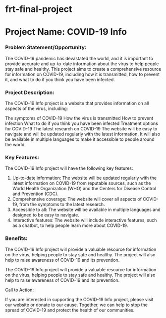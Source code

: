# frt-final-project

# Project Name: COVID-19 Info

### Problem Statement/Opportunity:

The COVID-19 pandemic has devastated the world, and it is important to provide accurate and up-to-date information about the virus to help people stay safe and healthy. This project aims to create a comprehensive resource for information on COVID-19, including how it is transmitted, how to prevent it, and what to do if you think you have been infected.

### Project Description:

The COVID-19 Info project is a website that provides information on all aspects of the virus, including:

The symptoms of COVID-19
How the virus is transmitted
How to prevent infection
What to do if you think you have been infected
Treatment options for COVID-19
The latest research on COVID-19
The website will be easy to navigate and will be updated regularly with the latest information. It will also be available in multiple languages to make it accessible to people around the world.

### Key Features:

The COVID-19 Info project will have the following key features:

1) Up-to-date information: The website will be updated regularly with the latest information on COVID-19 from reputable sources, such as the World Health Organization (WHO) and the Centers for Disease Control and Prevention (CDC).
2) Comprehensive coverage: The website will cover all aspects of COVID-19, from the symptoms to the latest research.
3) Accessible to all: The website will be available in multiple languages and designed to be easy to navigate.
4) Interactive features: The website will include interactive features, such as a chatbot, to help people learn more about COVID-19.

### Benefits:
The COVID-19 Info project will provide a valuable resource for information on the virus, helping people to stay safe and healthy. The project will also help to raise awareness of COVID-19 and its prevention.

The COVID-19 Info project will provide a valuable resource for information on the virus, helping people to stay safe and healthy. The project will also help to raise awareness of COVID-19 and its prevention.

Call to Action:

If you are interested in supporting the COVID-19 Info project, please visit our website or donate to our cause. Together, we can help to stop the spread of COVID-19 and protect the health of our communities.
